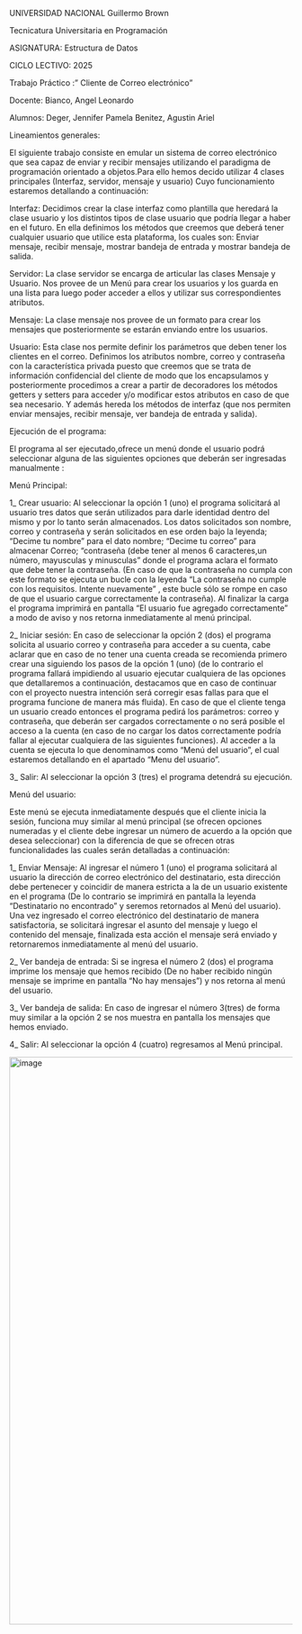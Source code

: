 




UNIVERSIDAD NACIONAL Guillermo Brown 

Tecnicatura Universitaria en Programación

ASIGNATURA: Estructura de Datos

CICLO LECTIVO: 2025

Trabajo Práctico :” Cliente de Correo electrónico”


Docente:
Bianco, Angel Leonardo

Alumnos:
Deger, Jennifer Pamela
Benitez, Agustin Ariel

Lineamientos generales:

El siguiente trabajo consiste en emular un sistema de correo electrónico que sea capaz de enviar y recibir mensajes utilizando el paradigma de programación orientado a objetos.Para ello hemos decido utilizar 4 clases principales (Interfaz, servidor, mensaje y usuario)
Cuyo funcionamiento estaremos detallando a continuación:

Interfaz: Decidimos crear la clase interfaz como plantilla que heredará la clase usuario y los distintos tipos de clase usuario que podría llegar a haber en el futuro. En ella definimos los métodos que creemos que deberá tener cualquier usuario que utilice esta plataforma, los cuales son: Enviar mensaje, recibir mensaje, mostrar bandeja de entrada y mostrar bandeja de salida.

Servidor: La clase servidor se encarga de articular las clases Mensaje y Usuario. Nos provee de un Menú para crear los usuarios y los guarda en una lista para luego poder acceder a ellos y utilizar sus correspondientes atributos.

Mensaje: La clase mensaje nos provee de un formato para crear los mensajes que posteriormente se estarán enviando entre los usuarios.

Usuario: Esta clase nos permite definir los parámetros que deben tener los clientes en el correo. Definimos los atributos nombre, correo y contraseña con la característica privada puesto que creemos que se trata de información confidencial del cliente de modo que los encapsulamos y posteriormente procedimos a crear a partir de decoradores los métodos  getters y setters para acceder y/o modificar estos atributos en caso de que sea necesario. Y además hereda los métodos de interfaz (que nos permiten enviar mensajes, recibir mensaje, ver bandeja de entrada y salida). 

Ejecución de el programa:

El programa al ser ejecutado,ofrece un menú donde el usuario podrá seleccionar alguna de las siguientes opciones que deberán ser ingresadas manualmente :

  Menú Principal:
  
1_ Crear usuario: Al seleccionar la opción 1 (uno) el programa solicitará al usuario tres datos que serán utilizados para darle identidad  dentro del mismo y por lo tanto serán almacenados. Los datos solicitados son nombre, correo y contraseña y serán solicitados en ese orden bajo la leyenda; “Decime tu nombre” para el dato nombre; “Decime tu correo” para almacenar Correo; “contraseña (debe tener al menos 6 caracteres,un número, mayusculas y minusculas” donde el programa aclara el formato que debe tener la contraseña. (En caso de que la contraseña no cumpla con este formato se ejecuta un bucle con la leyenda “La contraseña no cumple con los requisitos. Intente nuevamente” , este bucle sólo se rompe en caso de que el usuario cargue correctamente la contraseña). Al finalizar la carga el programa imprimirá en pantalla  “El usuario fue agregado correctamente” a modo de aviso y nos retorna inmediatamente al menú principal.

2_ Iniciar sesión: En caso de seleccionar la opción 2 (dos) el programa solicita al usuario correo y contraseña para acceder a su cuenta, cabe aclarar que en caso de no tener una cuenta creada se recomienda primero crear una siguiendo los pasos de la opción 1 (uno) (de lo contrario el programa fallará impidiendo al usuario ejecutar cualquiera de las opciones que detallaremos a continuación, destacamos que en caso de continuar con el proyecto nuestra intención será corregir esas fallas para que el programa funcione de manera más fluida). En caso de que el cliente tenga un usuario creado entonces el programa pedirá los parámetros: correo y contraseña, que deberán ser cargados correctamente o no será posible el acceso a la cuenta (en caso de no cargar los datos correctamente podría fallar al ejecutar cualquiera de las siguientes funciones). Al acceder a la cuenta se ejecuta lo que denominamos como “Menú del usuario”, el cual estaremos detallando en el apartado “Menu del usuario”.

3_ Salir: Al seleccionar la opción 3 (tres) el programa detendrá su ejecución.

   Menú del usuario:
   
Este menú se ejecuta inmediatamente después que el cliente inicia la sesión, funciona muy similar al menú principal (se ofrecen opciones numeradas y el cliente debe ingresar un número de acuerdo a la opción que desea seleccionar) con la diferencia de que se ofrecen otras funcionalidades las cuales serán detalladas a continuación:

1_ Enviar Mensaje: Al ingresar el número 1 (uno) el programa solicitará al usuario la dirección de correo electrónico del destinatario, esta dirección debe pertenecer y coincidir de manera estricta a  la de un usuario existente en el programa (De lo contrario se imprimirá en pantalla la leyenda “Destinatario no encontrado” y seremos retornados al Menú del usuario). Una vez  ingresado el correo electrónico del destinatario de manera satisfactoria, se solicitará ingresar el asunto del mensaje y luego el contenido del mensaje, finalizada esta acción el mensaje será enviado y retornaremos inmediatamente al menú del usuario.

2_ Ver bandeja de entrada: Si se ingresa el número 2 (dos) el programa imprime los mensaje que hemos recibido (De no haber recibido ningún mensaje se imprime en pantalla “No hay mensajes”)  y nos retorna al menú del usuario. 

3_ Ver bandeja de salida: En caso de ingresar el número 3(tres) de forma muy similar a la opción 2 se nos muestra en pantalla los mensajes que hemos enviado.

4_ Salir: Al seleccionar la opción 4 (cuatro) regresamos al Menú principal.



<img width="1103" height="1008" alt="image" src="https://github.com/user-attachments/assets/1fad7e53-ddd1-4272-b501-e4dea8be2f46" />
